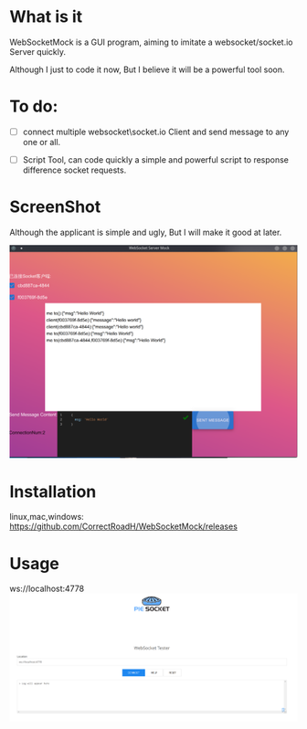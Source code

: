 # What is it
WebSocketMock is a GUI program, aiming to imitate a websocket/socket.io Server quickly.

Although I just to code it now, But I believe it will be a powerful tool soon. 

# To do: 
-[ ] connect multiple websocket\socket.io Client and send message to any one or all.

-[ ] Script Tool, can code quickly a simple and powerful script to response difference socket requests.

# ScreenShot

Although the applicant is simple and ugly, But I will make it good at later.

![](pictures/img.png)

# Installation
linux,mac,windows: https://github.com/CorrectRoadH/WebSocketMock/releases

# Usage
ws://localhost:4778
![](pictures/usage.png)
